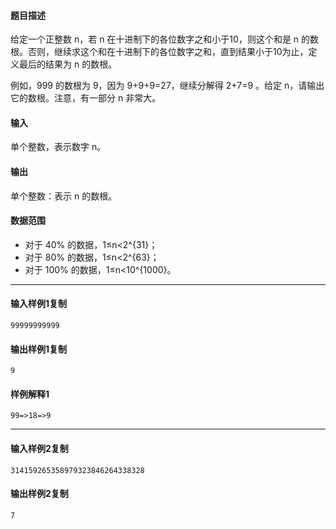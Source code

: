 #### 题目描述

给定一个正整数 n，若 n 在十进制下的各位数字之和小于10，则这个和是 n 的数根。否则，继续求这个和在十进制下的各位数字之和，直到结果小于10为止，定义最后的结果为 n 的数根。

例如，999 的数根为 9，因为 9+9+9=27，继续分解得 2+7=9 。给定 n，请输出它的数根。注意，有一部分 n 非常大。

#### 输入

单个整数，表示数字 n。

#### 输出

单个整数：表示 n 的数根。

#### 数据范围

-   对于 40% 的数据，1≤n<2^{31}；
-   对于 80% 的数据，1≤n<2^{63}；
-   对于 100% 的数据，1≤n<10^{1000}。

___

#### 输入样例1复制

```
99999999999
```

#### 输出样例1复制

```
9
```

#### 样例解释1

`99=>18=>9`

___

#### 输入样例2复制

```
314159265358979323846264338328
```

#### 输出样例2复制

```
7
```